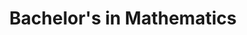 ---
title: Bachelor's in Mathematics
start_date: Oct 2013
end_date: Jun 2016
institution: Oxford University
institution_link: http://www.ox.ac.uk/
description: First Class Honours Bachelor in Mathematics.
---